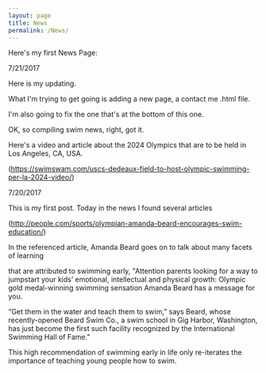 ```yaml
---
layout: page
title: News
permalink: /News/
---
```


Here's my first News Page:

7/21/2017

Here is my updating.

What I'm trying to get going is adding a new page, a contact me .html file.

I'm also going to fix the one that's at the bottom of this one.

OK, so compiling swim news, right, got it.

Here's a video and article about the 2024 Olympics that are to be held in Los Angeles, CA, USA.

(https://swimswam.com/uscs-dedeaux-field-to-host-olympic-swimming-per-la-2024-video/)





7/20/2017

This is my first post. Today in the news I found several articles

(http://people.com/sports/olympian-amanda-beard-encourages-swim-education/)

In the referenced article, Amanda Beard goes on to talk about many facets of learning

that are attributed to swimming early, "Attention parents looking for a way to jumpstart your kids’ emotional, intellectual and physical growth: Olympic gold medal-winning swimming sensation Amanda Beard has a message for you.

“Get them in the water and teach them to swim,” says Beard, whose recently-opened Beard Swim Co., a swim school in Gig Harbor, Washington, has just become the first such facility recognized by the International Swimming Hall of Fame."

This high recommendation of swimming early in life only re-iterates the importance of teaching young people
how to swim.
